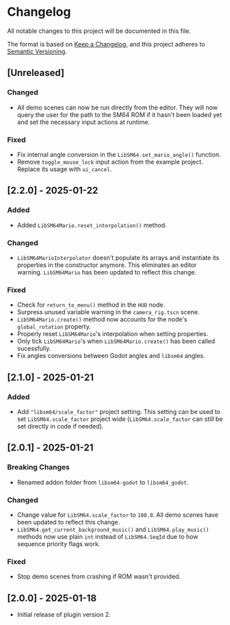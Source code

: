 # Changelog

All notable changes to this project will be documented in this file.

The format is based on [Keep a Changelog](https://keepachangelog.com/en/1.1.0/),
and this project adheres to [Semantic Versioning](https://semver.org/spec/v2.0.0.html).

## [Unreleased]

### Changed

- All demo scenes can now be run directly from the editor. They will now query the user for the path to the SM64 ROM if it hasn't been loaded yet and set the necessary input actions at runtime.

### Fixed

- Fix internal angle conversion in the `LibSM64.set_mario_angle()` function.
- Remove `toggle_mouse_lock` input action from the example project. Replace its usage with `ui_cancel`.

## [2.2.0] - 2025-01-22

### Added

- Added `LibSM64Mario.reset_interpolation()` method.

### Changed

- `LibSM64MarioInterpolator` doesn't populate its arrays and instantiate its properties in the constructor anymore. This eliminates an editor warning. `LibSM64Mario` has been updated to reflect this change.

### Fixed

- Check for `return_to_menu()` method in the `HUD` node.
- Surpress unused variable warning in the `camera_rig.tscn` scene.
- `LibSM64Mario.create()` method now accounts for the node's `global_rotation` property.
- Properly reset `LibSM64Mario`'s interpolation when setting properties.
- Only tick `LibSM64Mario`'s when `LibSM64Mario.create()` has been called sucessfully.
- Fix angles conversions between Godot angles and `libsm64` angles.

## [2.1.0] - 2025-01-21

### Added

- Add `"libsm64/scale_factor"` project setting. This setting can be used to set `LibSM64.scale_factor` project wide (`LibSM64.scale_factor` can still be set directly in code if needed).

## [2.0.1] - 2025-01-21

### Breaking Changes

- Renamed addon folder from `libsm64-godot` to `libsm64_godot`.

### Changed

- Change value for `LibSM64.scale_factor` to `100.0`. All demo scenes have been updated to reflect this change.
- `LibSM64.get_current_background_music()` and `LibSM64.play_music()` methods now use plain `int` instead of `LibSM64.SeqId` due to how sequence priority flags work.

### Fixed

- Stop demo scenes from crashing if ROM wasn't provided.

## [2.0.0] - 2025-01-18

- Initial release of plugin version 2.
